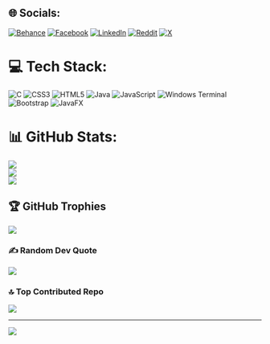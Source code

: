 
## 🌐 Socials:
[![Behance](https://img.shields.io/badge/Behance-1769ff?logo=behance&logoColor=white)](https://behance.net/refatkhan0) [![Facebook](https://img.shields.io/badge/Facebook-%231877F2.svg?logo=Facebook&logoColor=white)](https://facebook.com/refatkhan0) [![LinkedIn](https://img.shields.io/badge/LinkedIn-%230077B5.svg?logo=linkedin&logoColor=white)](https://linkedin.com/in/refatkhan) [![Reddit](https://img.shields.io/badge/Reddit-%23FF4500.svg?logo=Reddit&logoColor=white)](https://reddit.com/user/u/refat-khan) [![X](https://img.shields.io/badge/X-black.svg?logo=X&logoColor=white)](https://x.com/refatkhan0) 

# 💻 Tech Stack:
![C](https://img.shields.io/badge/c-%2300599C.svg?style=plastic&logo=c&logoColor=white) ![CSS3](https://img.shields.io/badge/css3-%231572B6.svg?style=plastic&logo=css3&logoColor=white) ![HTML5](https://img.shields.io/badge/html5-%23E34F26.svg?style=plastic&logo=html5&logoColor=white) ![Java](https://img.shields.io/badge/java-%23ED8B00.svg?style=plastic&logo=openjdk&logoColor=white) ![JavaScript](https://img.shields.io/badge/javascript-%23323330.svg?style=plastic&logo=javascript&logoColor=%23F7DF1E) ![Windows Terminal](https://img.shields.io/badge/Windows%20Terminal-%234D4D4D.svg?style=plastic&logo=windows-terminal&logoColor=white) ![Bootstrap](https://img.shields.io/badge/bootstrap-%238511FA.svg?style=plastic&logo=bootstrap&logoColor=white) ![JavaFX](https://img.shields.io/badge/javafx-%23FF0000.svg?style=plastic&logo=javafx&logoColor=white)
# 📊 GitHub Stats:
![](https://github-readme-stats.vercel.app/api?username=refatkhan&theme=vue&hide_border=false&include_all_commits=true&count_private=true)<br/>
![](https://github-readme-streak-stats.herokuapp.com/?user=refatkhan&theme=vue&hide_border=false)<br/>
![](https://github-readme-stats.vercel.app/api/top-langs/?username=refatkhan&theme=vue&hide_border=false&include_all_commits=true&count_private=true&layout=compact)

## 🏆 GitHub Trophies
![](https://github-profile-trophy.vercel.app/?username=refatkhan&theme=swift&no-frame=false&no-bg=false&margin-w=4)

### ✍️ Random Dev Quote
![](https://quotes-github-readme.vercel.app/api?type=horizontal&theme=radical)

### 🔝 Top Contributed Repo
![](https://github-contributor-stats.vercel.app/api?username=refatkhan&limit=5&theme=dark&combine_all_yearly_contributions=true)

---
[![](https://visitcount.itsvg.in/api?id=refatkhan&icon=0&color=0)](https://visitcount.itsvg.in)

<!-- Proudly created with GPRM ( https://gprm.itsvg.in ) -->
